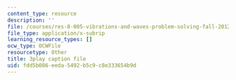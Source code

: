 ```yaml
---
content_type: resource
description: ''
file: /courses/res-8-005-vibrations-and-waves-problem-solving-fall-2012/fdd5b086eeda5492b5c9c8e333654b9d_YbFgNsM6r44.vtt
file_type: application/x-subrip
learning_resource_types: []
ocw_type: OCWFile
resourcetype: Other
title: 3play caption file
uid: fdd5b086-eeda-5492-b5c9-c8e333654b9d
---
```

